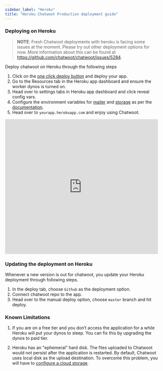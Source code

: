 ```yaml
---
sidebar_label: "Heroku"
title: "Heroku Chatwoot Production deployment guide"
---
```


### Deploying on Heroku

> **NOTE**: Fresh Chatwoot deployments with heroku is facing some issues at the moment. Please try out other deployment options for now. More information about this can be found at https://github.com/chatwoot/chatwoot/issues/5284. 

Deploy chatwoot on Heroku through the following steps

1. Click on the [one click deploy button](https://heroku.com/deploy?template=https://github.com/chatwoot/chatwoot/tree/master) and deploy your app.
2. Go to the Resources tab in the Heroku app dashboard and ensure the worker dynos is turned on.
3. Head over to settings tabs in Heroku app dashboard and click reveal config vars.
4. Configure the environment variables for [mailer](/docs/self-hosted/configuration/environment-variables#configure-emails) and [storage](/docs/self-hosted/deployment/storage/supported-providers) as per the [documentation](/docs/self-hosted/configuration/environment-variables).
5. Head over to `yourapp.herokuapp.com` and enjoy using Chatwoot.

<iframe frameborder="0" scrolling="no" marginheight="0" marginwidth="0"width="100%" height="443" type="text/html" src="https://www.youtube.com/embed/iN2Dl0QkvEg?autoplay=0&fs=0&iv_load_policy=3&showinfo=1&rel=0&cc_load_policy=0&start=0&end=0&origin=https://youtubeembedcode.com"></iframe>

### Updating the deployment on Heroku

Whenever a new version is out for chatwoot, you update your Heroku deployment through following steps.

1. In the deploy tab, choose `Github` as the deployment option.
2. Connect chatwoot repo to the app.
3. Head over to the manual deploy option, choose `master` branch and hit deploy.

### Known Limitations

1. If you are on a free tier and you don’t access the application for a while Heroku will put your dynos to sleep. You can fix this by upgrading the dynos to paid tier.

2. Heroku has an "ephemeral" hard disk. The files uploaded to Chatwoot would not persist after the application is restarted. By default, Chatwoot uses local disk as the upload destination. To overcome this problem, you will have to [configure a cloud storage](/docs/self-hosted/deployment/storage/supported-providers).
